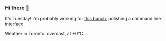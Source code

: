 ### Hi there :wave:

It's Tuesday! I'm probably working for [this bunch](https://github.com/kohofinancial), polishing a command line interface.

Weather in Toronto: overcast, at +0°C.
